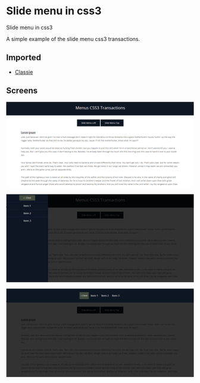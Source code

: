 Slide menu in css3
===============

Slide menu in css3

A simple example of the slide menu css3 transactions.

## Imported
* [Classie](https://github.com/desandro/classie)

## Screens

![Page](https://raw.githubusercontent.com/rafasilverio/slide-menu-css3/master/img/full.png)

![Menu Left](https://raw.githubusercontent.com/rafasilverio/slide-menu-css3/master/img/menu-left.png)

![Menu Top](https://raw.githubusercontent.com/rafasilverio/slide-menu-css3/master/img/menu-top.png)
